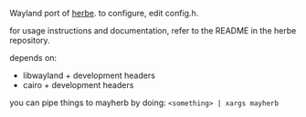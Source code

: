 Wayland port of [herbe](https://github.com/dudik/herbe).
to configure, edit config.h.

for usage instructions and documentation, refer to the README in the herbe
repository.

depends on:
- libwayland + development headers
- cairo + development headers

you can pipe things to mayherb by doing:
`<something> | xargs mayherb`
